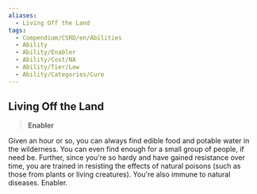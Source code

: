 ```yaml
---
aliases:
  - Living Off the Land
tags:
  - Compendium/CSRD/en/Abilities
  - Ability
  - Ability/Enabler
  - Ability/Cost/NA
  - Ability/Tier/Low
  - Ability/Categories/Cure
---
```

  
    
## Living Off the Land    
>**Enabler**  
    
Given an hour or so, you can always find edible food and potable water in the wilderness. You can even find enough for a small group of people, if need be. Further, since you're so hardy and have gained resistance over time, you are trained in resisting the effects of natural poisons (such as those from plants or living creatures). You're also immune to natural diseases. Enabler.